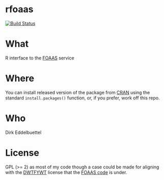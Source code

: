# rfoaas

[![Build Status](https://travis-ci.org/eddelbuettel/rfoaas.png)](https://travis-ci.org/eddelbuettel/rfoaas)

# What

R interface to the [FOAAS](http://foaas.com) service 

# Where

You can install released version of the package from [CRAN](http://cran.rstudio.com/) using
the standard `install.packages()` function, or, if you prefer, work off this
repo.

# Who

Dirk Eddelbuettel

# License

GPL (>= 2) as most of my code though a case could be made for aligning with
the [DWTFYWT](https://github.com/tomdionysus/foaas/blob/master/LICENSE)
license that the [FOAAS code](https://github.com/tomdionysus/foaas/) is under.
